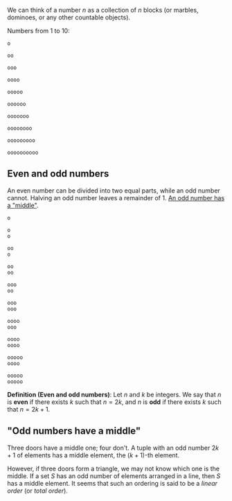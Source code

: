 We can think of a number $n$ as a collection of $n$ blocks (or marbles, dominoes, or any other countable objects).

Numbers from 1 to 10:

```
o

oo

ooo

oooo

ooooo

oooooo

ooooooo

oooooooo

ooooooooo

oooooooooo
```

## Even and odd numbers

An even number can be divided into two equal parts, while an odd number cannot. Halving an odd number leaves a remainder of 1. [An odd number has a "middle"](#odd-numbers-have-a-middle).

```
o

o
o

oo
o

oo
oo

ooo
oo

ooo
ooo

oooo
ooo

oooo
oooo

ooooo
oooo

ooooo
ooooo
```

**Definition (Even and odd numbers)**: Let $n$ and $k$ be integers. We say that $n$ is **even** if there exists $k$ such that $n = 2k$, and $n$ is **odd** if there exists $k$ such that $n = 2k + 1$.

## "Odd numbers have a middle"

Three doors have a middle one; four don't. A tuple with an odd number $2k + 1$ of elements has a middle element, the $(k + 1)$-th element.

However, if three doors form a triangle, we may not know which one is the middle. If a set $S$ has an odd number of elements arranged in a line, then $S$ has a middle element. It seems that such an ordering is said to be a _linear order_ (or _total order_).
